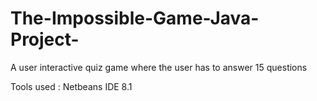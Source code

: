 # The-Impossible-Game-Java-Project-
A user interactive quiz game where the user has to answer 15 questions<p>
Tools used : Netbeans IDE 8.1 
